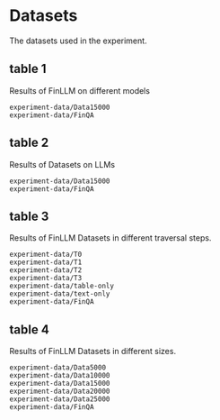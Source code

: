 # Datasets
The datasets used in the experiment.
## table 1
Results of FinLLM on different models
```
experiment-data/Data15000
experiment-data/FinQA
```
## table 2
Results of Datasets on LLMs
```
experiment-data/Data15000
experiment-data/FinQA
```
## table 3
Results of FinLLM Datasets in different traversal steps. 
```
experiment-data/T0
experiment-data/T1
experiment-data/T2
experiment-data/T3
experiment-data/table-only
experiment-data/text-only
experiment-data/FinQA
```
## table 4
Results of FinLLM Datasets in different sizes. 
```
experiment-data/Data5000
experiment-data/Data10000
experiment-data/Data15000
experiment-data/Data20000
experiment-data/Data25000
experiment-data/FinQA
```